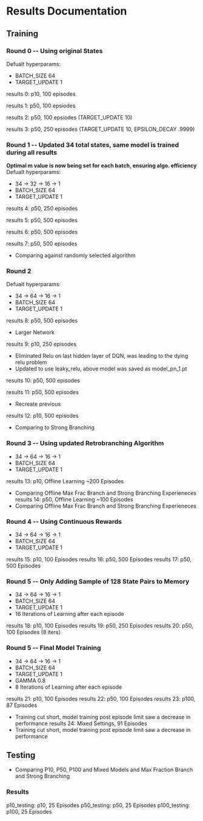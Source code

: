 # Results Documentation
## Training

### Round 0 -- Using original States 
Defualt hyperparams: 
- BATCH_SIZE 64 
- TARGET_UPDATE 1

results 0: p10, 100 episodes

results 1: p50, 100 epsiodes

results 2: p50, 100 epsiodes (TARGET_UPDATE 10)

results 3: p50, 250 episodes (TARGET_UPDATE 10,  EPSILON_DECAY .9999)

### Round 1 -- Updated 34 total states, same model is trained during all results
**Optimal m value is now being set for each batch, ensuring algo. efficiency**
Defualt hyperparams: 
- 34 -> 32 -> 16 -> 1
- BATCH_SIZE 64 
- TARGET_UPDATE 1

results 4: p50, 250 episodes 

results 5: p50, 500 episodes

results 6: p50, 500 episodes

results 7: p50, 500 episodes 
- Comparing against randomly selected algorithm


### Round 2
Defualt hyperparams: 
- 34 -> 64 -> 16 -> 1
- BATCH_SIZE 64 
- TARGET_UPDATE 1

results 8: p50, 500 episodes
- Larger Network

results 9: p10, 250 episodes 
- Eliminated Relu on last hidden layer of DQN, was leading to the dying relu problem
- Updated to use leaky_relu, above model was saved as model_pn_1.pt 

results 10: p50, 500 episodes 

results 11: p50, 500 episodes 
- Recreate previous

results 12: p10, 500 episodes 
- Comparing to Strong Branching 


### Round 3 -- Using updated Retrobranching Algorithm
- 34 -> 64 -> 16 -> 1
- BATCH_SIZE 64 
- TARGET_UPDATE 1

results 13: p10, Offline Learning ~200 Episodes
- Comparing Offline Max Frac Branch and Strong Branching Experieneces
results 14: p50, Offline Learning ~100 Episodes
- Comparing Offline Max Frac Branch and Strong Branching Experieneces

### Round 4 -- Using Continuous Rewards
- 34 -> 64 -> 16 -> 1
- BATCH_SIZE 64
- TARGET_UPDATE 1

results 15: p10, 100 Episodes
results 16: p50, 500 Episodes
results 17: p50, 500 Episodes 

### Round 5 -- Only Adding Sample of 128 State Pairs to Memory
- 34 -> 64 -> 16 -> 1
- BATCH_SIZE 64
- TARGET_UPDATE 1
- 16 Iterations of Learning after each episode

results 18: p10, 100 Episodes
results 19: p50, 250 Episodes
results 20: p50, 100 Episodes (8 iters)

### Round 5 -- Final Model Training
- 34 -> 64 -> 16 -> 1
- BATCH_SIZE 64
- TARGET_UPDATE 1
- GAMMA 0.8
- 8 Iterations of Learning after each episode

results 21: p10, 100 Episodes
results 22: p50, 100 Episodes
results 23: p100, 87 Episodes
- Training cut short, model training post episode limit saw a decrease in performance
results 24: Mixed Settings, 91 Episodes
- Training cut short, model training post episode limit saw a decrease in performance

## Testing
- Comparing P10, P50, P100 and Mixed Models and Max Fraction Branch and Strong Branching 

### Results
p10_testing: p10, 25 Episodes
p50_testing: p50, 25 Episodes
p100_testing: p100, 25 Episodes